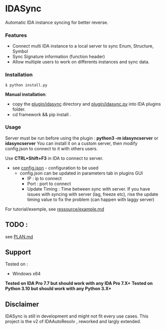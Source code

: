 # IDASync

Automatic IDA instance syncing for better reverse.

### Features
* Connect multi IDA instance to a local server to sync Enum, Structure, Symbol
* Sync Signature information (function header)
* Allow multiple users to work on differents instances and sync data. 


### Installation
```
$ python install.py
```

**Manual installation**: 
 * copy the [plugin/idasync](plugin/idasync/) directory and [plugin/idasync.py](plugin/idasync.py) into IDA plugins folder.
 * cd framework && pip install .


### Usage

Server must be run before using the plugin : **python3 -m idasyncserver** or **idasyncserver**
You can install it on a custom server, then modify config.json to connect to it with others users.

Use **CTRL+Shift+F3** in IDA to connect to server.
* see [config.json](config.json) - configuration to be used
    * config.json can be updated in parameters tab in plugins GUI
        - IP : ip to connect
        - Port : port to connect
        - Update Timing : Time between sync with server. If you have issues with syncing with server (lag, freeze etc), rise the update timing value to fix the problem (can happen with laggy server)


For tutorial/exemple, see [ressource/example.md](ressource/example.md)

## TODO : 

see [PLAN.md](PLAN.md)

## Support

Tested on : 
* Windows x64

**Tested on IDA Pro 7.7 but should work with any IDA Pro 7.X+**
**Tested on Python 3.10 but should work with any Python 3.X+**

## Disclaimer
IDASync is still in development and might not fit every use cases.
This project is the v2 of IDAAutoResolv , reworked and largly extended.

